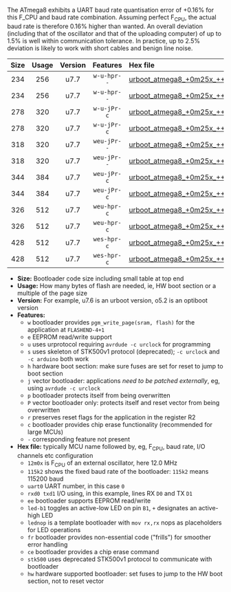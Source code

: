 The ATmega8 exhibits a UART baud rate quantisation error of +0.16% for this F_CPU and baud rate combination. Assuming perfect F<sub>CPU</sub>, the actual baud rate is therefore 0.16% higher than wanted. An overall deviation (including that of the oscillator and that of the uploading computer) of up to 1.5% is well within communication tolerance. In practice, up to 2.5% deviation is likely to work with short cables and benign line noise.

|Size|Usage|Version|Features|Hex file|
|:-:|:-:|:-:|:-:|:--|
|234|256|u7.7|`w-u-hpr--`|[urboot_atmega8_+0m25x_+++0k3_uart0_rxd0_txd1_led+b5_fr_hw.hex](https://raw.githubusercontent.com/stefanrueger/urboot.hex/main/mcus/atmega8/external_oscillator/fcpu_+0m25x/br_+++0k3/urboot_atmega8_+0m25x_+++0k3_uart0_rxd0_txd1_led+b5_fr_hw.hex)|
|234|256|u7.7|`w-u-hpr--`|[urboot_atmega8_+0m25x_+++0k3_uart0_rxd0_txd1_lednop_fr_hw.hex](https://raw.githubusercontent.com/stefanrueger/urboot.hex/main/mcus/atmega8/external_oscillator/fcpu_+0m25x/br_+++0k3/urboot_atmega8_+0m25x_+++0k3_uart0_rxd0_txd1_lednop_fr_hw.hex)|
|278|320|u7.7|`w-u-jPr-c`|[urboot_atmega8_+0m25x_+++0k3_uart0_rxd0_txd1_led+b5_fr_ce.hex](https://raw.githubusercontent.com/stefanrueger/urboot.hex/main/mcus/atmega8/external_oscillator/fcpu_+0m25x/br_+++0k3/urboot_atmega8_+0m25x_+++0k3_uart0_rxd0_txd1_led+b5_fr_ce.hex)|
|278|320|u7.7|`w-u-jPr-c`|[urboot_atmega8_+0m25x_+++0k3_uart0_rxd0_txd1_lednop_fr_ce.hex](https://raw.githubusercontent.com/stefanrueger/urboot.hex/main/mcus/atmega8/external_oscillator/fcpu_+0m25x/br_+++0k3/urboot_atmega8_+0m25x_+++0k3_uart0_rxd0_txd1_lednop_fr_ce.hex)|
|318|320|u7.7|`weu-jPr--`|[urboot_atmega8_+0m25x_+++0k3_uart0_rxd0_txd1_ee_led+b5_fr.hex](https://raw.githubusercontent.com/stefanrueger/urboot.hex/main/mcus/atmega8/external_oscillator/fcpu_+0m25x/br_+++0k3/urboot_atmega8_+0m25x_+++0k3_uart0_rxd0_txd1_ee_led+b5_fr.hex)|
|318|320|u7.7|`weu-jPr--`|[urboot_atmega8_+0m25x_+++0k3_uart0_rxd0_txd1_ee_lednop_fr.hex](https://raw.githubusercontent.com/stefanrueger/urboot.hex/main/mcus/atmega8/external_oscillator/fcpu_+0m25x/br_+++0k3/urboot_atmega8_+0m25x_+++0k3_uart0_rxd0_txd1_ee_lednop_fr.hex)|
|344|384|u7.7|`weu-jPr-c`|[urboot_atmega8_+0m25x_+++0k3_uart0_rxd0_txd1_ee_led+b5_fr_ce.hex](https://raw.githubusercontent.com/stefanrueger/urboot.hex/main/mcus/atmega8/external_oscillator/fcpu_+0m25x/br_+++0k3/urboot_atmega8_+0m25x_+++0k3_uart0_rxd0_txd1_ee_led+b5_fr_ce.hex)|
|344|384|u7.7|`weu-jPr-c`|[urboot_atmega8_+0m25x_+++0k3_uart0_rxd0_txd1_ee_lednop_fr_ce.hex](https://raw.githubusercontent.com/stefanrueger/urboot.hex/main/mcus/atmega8/external_oscillator/fcpu_+0m25x/br_+++0k3/urboot_atmega8_+0m25x_+++0k3_uart0_rxd0_txd1_ee_lednop_fr_ce.hex)|
|326|512|u7.7|`weu-hpr-c`|[urboot_atmega8_+0m25x_+++0k3_uart0_rxd0_txd1_ee_led+b5_fr_ce_hw.hex](https://raw.githubusercontent.com/stefanrueger/urboot.hex/main/mcus/atmega8/external_oscillator/fcpu_+0m25x/br_+++0k3/urboot_atmega8_+0m25x_+++0k3_uart0_rxd0_txd1_ee_led+b5_fr_ce_hw.hex)|
|326|512|u7.7|`weu-hpr-c`|[urboot_atmega8_+0m25x_+++0k3_uart0_rxd0_txd1_ee_lednop_fr_ce_hw.hex](https://raw.githubusercontent.com/stefanrueger/urboot.hex/main/mcus/atmega8/external_oscillator/fcpu_+0m25x/br_+++0k3/urboot_atmega8_+0m25x_+++0k3_uart0_rxd0_txd1_ee_lednop_fr_ce_hw.hex)|
|428|512|u7.7|`wes-hpr-c`|[urboot_atmega8_+0m25x_+++0k3_uart0_rxd0_txd1_ee_led+b5_fr_ce_stk500_hw.hex](https://raw.githubusercontent.com/stefanrueger/urboot.hex/main/mcus/atmega8/external_oscillator/fcpu_+0m25x/br_+++0k3/urboot_atmega8_+0m25x_+++0k3_uart0_rxd0_txd1_ee_led+b5_fr_ce_stk500_hw.hex)|
|428|512|u7.7|`wes-hpr-c`|[urboot_atmega8_+0m25x_+++0k3_uart0_rxd0_txd1_ee_lednop_fr_ce_stk500_hw.hex](https://raw.githubusercontent.com/stefanrueger/urboot.hex/main/mcus/atmega8/external_oscillator/fcpu_+0m25x/br_+++0k3/urboot_atmega8_+0m25x_+++0k3_uart0_rxd0_txd1_ee_lednop_fr_ce_stk500_hw.hex)|

- **Size:** Bootloader code size including small table at top end
- **Usage:** How many bytes of flash are needed, ie, HW boot section or a multiple of the page size
- **Version:** For example, u7.6 is an urboot version, o5.2 is an optiboot version
- **Features:**
  + `w` bootloader provides `pgm_write_page(sram, flash)` for the application at `FLASHEND-4+1`
  + `e` EEPROM read/write support
  + `u` uses urprotocol requiring `avrdude -c urclock` for programming
  + `s` uses skeleton of STK500v1 protocol (deprecated); `-c urclock` and `-c arduino` both work
  + `h` hardware boot section: make sure fuses are set for reset to jump to boot section
  + `j` vector bootloader: applications *need to be patched externally*, eg, using `avrdude -c urclock`
  + `p` bootloader protects itself from being overwritten
  + `P` vector bootloader only: protects itself and reset vector from being overwritten
  + `r` preserves reset flags for the application in the register R2
  + `c` bootloader provides chip erase functionality (recommended for large MCUs)
  + `-` corresponding feature not present
- **Hex file:** typically MCU name followed by, eg, F<sub>CPU</sub>, baud rate, I/O channels etc configuration
  + `12m0x` is F<sub>CPU</sub> of an external oscillator, here 12.0 MHz
  + `115k2` shows the fixed baud rate of the bootloader: `115k2` means 115200 baud
  + `uart0` UART number, in this case `0`
  + `rxd0 txd1` I/O using, in this example, lines RX `D0` and TX `D1`
  + `ee` bootloader supports EEPROM read/write
  + `led-b1` toggles an active-low LED on pin `B1`, `+` designates an active-high LED
  + `lednop` is a template bootloader with `mov rx,rx` nops as placeholders for LED operations
  + `fr` bootloader provides non-essential code ("frills") for smoother error handling
  + `ce` bootloader provides a chip erase command
  + `stk500` uses deprecated STK500v1 protocol to communicate with bootloader
  + `hw` hardware supported bootloader: set fuses to jump to the HW boot section, not to reset vector
